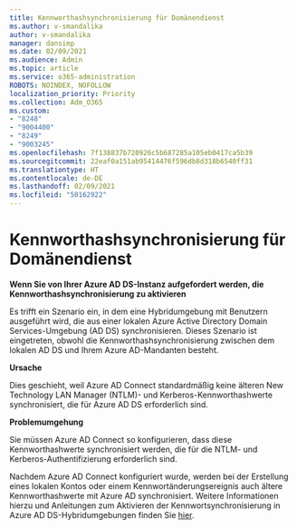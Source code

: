 ```yaml
---
title: Kennworthashsynchronisierung für Domänendienst
ms.author: v-smandalika
author: v-smandalika
manager: dansimp
ms.date: 02/09/2021
ms.audience: Admin
ms.topic: article
ms.service: o365-administration
ROBOTS: NOINDEX, NOFOLLOW
localization_priority: Priority
ms.collection: Adm_O365
ms.custom:
- "8248"
- "9004400"
- "8249"
- "9003245"
ms.openlocfilehash: 7f138837b720926c5b687285a105eb0417ca5b39
ms.sourcegitcommit: 22eaf0a151ab95414476f596db8d318b6540ff31
ms.translationtype: HT
ms.contentlocale: de-DE
ms.lasthandoff: 02/09/2021
ms.locfileid: "50162922"
---
```

# <a name="password-hash-synchronization-for-domain-service"></a>Kennworthashsynchronisierung für Domänendienst

**Wenn Sie von Ihrer Azure AD DS-Instanz aufgefordert werden, die Kennworthashsynchronisierung zu aktivieren**

Es trifft ein Szenario ein, in dem eine Hybridumgebung mit Benutzern ausgeführt wird, die aus einer lokalen Azure Active Directory Domain Services-Umgebung (AD DS) synchronisieren. Dieses Szenario ist eingetreten, obwohl die Kennworthashsynchronisierung zwischen dem lokalen AD DS und Ihrem Azure AD-Mandanten besteht.

**Ursache**

Dies geschieht, weil Azure AD Connect standardmäßig keine älteren New Technology LAN Manager (NTLM)- und Kerberos-Kennworthashwerte synchronisiert, die für Azure AD DS erforderlich sind.

**Problemumgehung** 

Sie müssen Azure AD Connect so konfigurieren, dass diese Kennworthashwerte synchronisiert werden, die für die NTLM- und Kerberos-Authentifizierung erforderlich sind.

Nachdem Azure AD Connect konfiguriert wurde, werden bei der Erstellung eines lokalen Kontos oder einem Kennwortänderungsereignis auch ältere Kennworthashwerte mit Azure AD synchronisiert. Weitere Informationen hierzu und Anleitungen zum Aktivieren der Kennwortsynchronisierung in Azure AD DS-Hybridumgebungen finden Sie [hier](https://docs.microsoft.com/azure/active-directory-domain-services/tutorial-configure-password-hash-sync).